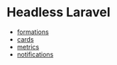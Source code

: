 # Headless Laravel

- [formations](https://github.com/headlesslaravel/docs/blob/main/formations.md)
- [cards](https://github.com/headlesslaravel/docs/blob/main/cards.md)
- [metrics](https://github.com/headlesslaravel/docs/blob/main/metrics.md)
- [notifications](https://github.com/headlesslaravel/docs/blob/main/notifications.md)
